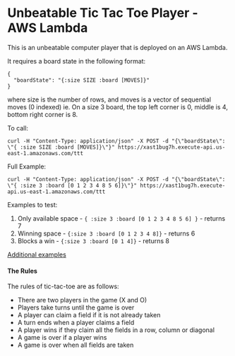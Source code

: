 # Unbeatable Tic Tac Toe Player - AWS Lambda

This is an unbeatable computer player that is deployed on an AWS Lambda. 

It requires a board state in the following format:
```
{
  "boardState": "{:size SIZE :board [MOVES]}"
}
```
where size is the number of rows, and moves is a vector of sequential moves (0
indexed) ie. On a size 3 board, the top left corner is 0, middle is 4, bottom right corner is 8.

To call:

```curl -H "Content-Type: application/json" -X POST -d "{\"boardState\": \"{ :size SIZE :board [MOVES]}\"}" https://xast1bug7h.execute-api.us-east-1.amazonaws.com/ttt```

Full Example: 

```
curl -H "Content-Type: application/json" -X POST -d "{\"boardState\": \"{ :size 3 :board [0 1 2 3 4 8 5 6]}\"}" https://xast1bug7h.execute-api.us-east-1.amazonaws.com/ttt
```

Examples to test: 
1. Only available space - `{ :size 3 :board [0 1 2 3 4 8 5 6] }` - returns 7
2. Winning space - `{:size 3 :board [0 1 2 3 4 8]}` - returns 6
3. Blocks a win - `{:size 3 :board [0 1 4]}` - returns 8

[Additional
examples](https://github.com/pelensky/clojure_ttt/blob/master/spec/tic_tac_toe/unbeatable_computer_spec.clj)

#### The Rules

The rules of tic-tac-toe are as follows:

* There are two players in the game (X and O)
* Players take turns until the game is over
* A player can claim a field if it is not already taken
* A turn ends when a player claims a field
* A player wins if they claim all the fields in a row, column or diagonal
* A game is over if a player wins
* A game is over when all fields are taken

